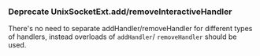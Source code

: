 ### Deprecate UnixSocketExt.add/removeInteractiveHandler

There's no need to separate addHandler/removeHandler for
different types of handlers, instead overloads of `addHandler`/
`removeHandler` should be used.
